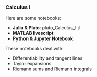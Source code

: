 ### Calculus I

Here are some notebooks: 
- **Julia & Pluto**: pluto_Calculus_I.jl
- **MATLAB livescript**:
- **Python & Jupyter Notebook**:  

These notebooks deal with:
- Differentiability and tangent lines
- Taylor expansions 
- Riemann sums and Riemann integrals
